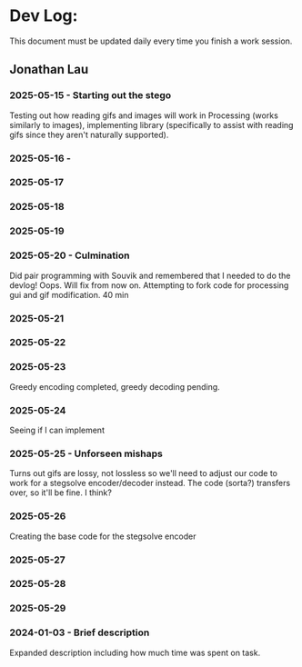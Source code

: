 # Dev Log:

This document must be updated daily every time you finish a work session.

## Jonathan Lau 

### 2025-05-15 - Starting out the stego
Testing out how reading gifs and images will work in Processing (works similarly to images), implementing library (specifically to assist with reading gifs since they aren't naturally supported).

### 2025-05-16 - 


### 2025-05-17

### 2025-05-18

### 2025-05-19

### 2025-05-20 - Culmination
Did pair programming with Souvik and remembered that I needed to do the devlog! Oops. Will fix from now on. Attempting to fork code for processing gui and gif modification.
40 min

### 2025-05-21

### 2025-05-22

### 2025-05-23
Greedy encoding completed, greedy decoding pending.
### 2025-05-24
Seeing if I can implement

### 2025-05-25 - Unforseen mishaps
Turns out gifs are lossy, not lossless so we'll need to adjust our code to work for a stegsolve encoder/decoder instead. The code (sorta?) transfers over, so it'll be fine. I think?

### 2025-05-26
  Creating the base code for the stegsolve encoder
### 2025-05-27
  
### 2025-05-28
### 2025-05-29


### 2024-01-03 - Brief description
Expanded description including how much time was spent on task.
